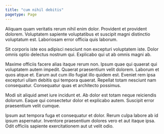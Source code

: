 ```yaml
---
title: "cum nihil debitis"
pagetype: Page
---
```

Aliquam quam veritatis rerum nihil enim dolor. Provident et provident dolorem. Voluptatem sapiente voluptatibus et suscipit magni distinctio voluptatum est. Laboriosam error officia quis laborum.

Sit corporis iste eos adipisci nesciunt non excepturi voluptatem iste. Dolor omnis optio delectus nostrum qui. Explicabo qui ut ab omnis magni ab.

Maxime officiis facere alias itaque rerum non. Ipsum quae qui quaerat qui voluptatem autem impedit. Quaerat praesentium velit dolorem. Laborum et quos atque et. Earum aut cum illo fugiat illo quidem est.
Eveniet rem ipsa excepturi ullam debitis qui tempora quaerat. Repellat totam nesciunt nam consequatur. Consequatur quas et architecto possimus.

Modi sit aliquid amet iure incidunt et. Ab dolor est totam neque reiciendis dolorum. Eaque qui consectetur dolor et explicabo autem. Suscipit error praesentium velit cumque.

Ipsum aut tempora fuga et consequatur et dolor. Rerum culpa labore ab id ipsum aspernatur. Inventore praesentium dolores vero et aut itaque ipsa. Odit officiis sapiente exercitationem aut ut velit odio.
